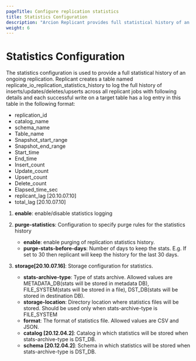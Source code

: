```yaml
---
pageTitle: Configure replication statistics
title: Statistics Configuration
description: "Arcion Replicant provides full statistical history of an ongoing replication. Learn how you can configure them to suit your needs."
weight: 6
---
```

# Statistics Configuration


The statistics configuration is used to provide a full statistical history of an ongoing replication. Replicant creates a table named replicate_io_replication_statistics_history to log the full history of inserts/updates/deletes/upserts across all replicant jobs with following details and each successful write on a target table has a log entry in this table in the following format:

- replication_id
- catalog_name
- schema_name
- Table_name
- Snapshot_start_range
- Snapshot_end_range
- Start_time
- End_time
- Insert_count
- Update_count
- Upsert_count
- Delete_count
- Elapsed_time_sec
- replicant_lag [20.10.07.10]
- total_lag [20.10.07.10]

1. **enable**: enable/disable statistics logging

2. **purge-statistics**: Configuration to specify purge rules for the statistics history
    * **enable**: enable purging of replication statistics history.
    * **purge-stats-before-days**: Number of days to keep the stats. E.g. If set to 30 then replicant will keep the history for the last 30 days.

3. **storage[20.10.07.16]**: Storage configuration for statistics.
    * **stats-archive-type**: Type of stats archive. Allowed values are METADATA_DB(stats will be stored in metadata DB), FILE_SYSTEM(stats will be stored in a file), DST_DB(stats will be stored in destination DB).
    * **storage-location**: Directory location where statistics files will be stored. Should be used only when stats-archive-type is FILE_SYSTEM
    * **format**: The format of statistics file. Allowed values are CSV and JSON.
    * **catalog [20.12.04.2]**: Catalog in which statistics will be stored when stats-archive-type is DST_DB.
    * **schema [20.12.04.2]**: Schema in which statistics will be stored when stats-archive-type is DST_DB.
